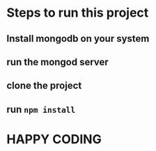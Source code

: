 # Steps to run this project

## Install mongodb on your system

## run the mongod server

## clone the project

## run ```npm install```



# HAPPY CODING 
